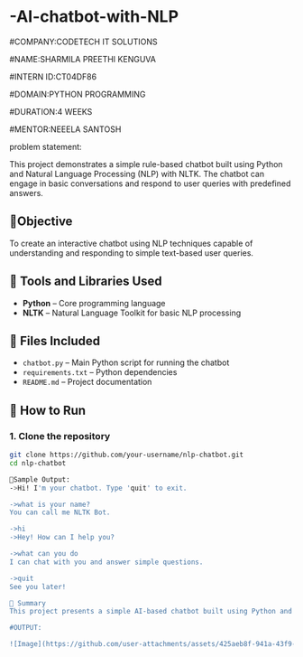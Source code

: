 # -AI-chatbot-with-NLP

#COMPANY:CODETECH IT SOLUTIONS

#NAME:SHARMILA PREETHI KENGUVA

#INTERN ID:CT04DF86

#DOMAIN:PYTHON PROGRAMMING

#DURATION:4 WEEKS

#MENTOR:NEEELA SANTOSH

problem statement: 

This project demonstrates a simple rule-based chatbot built using Python and Natural Language Processing (NLP) with NLTK. The chatbot can engage in basic conversations and respond to user queries with predefined answers.

## 📌Objective

To create an interactive chatbot using NLP techniques capable of understanding and responding to simple text-based user queries.

## 🧰 Tools and Libraries Used

- **Python** – Core programming language
- **NLTK** – Natural Language Toolkit for basic NLP processing

## 📂 Files Included

- `chatbot.py` – Main Python script for running the chatbot
- `requirements.txt` – Python dependencies
- `README.md` – Project documentation

## 🚀 How to Run

### 1. Clone the repository
```bash
git clone https://github.com/your-username/nlp-chatbot.git
cd nlp-chatbot

📌Sample Output:
->Hi! I'm your chatbot. Type 'quit' to exit.

->what is your name?
You can call me NLTK Bot.

->hi
->Hey! How can I help you?

->what can you do
I can chat with you and answer simple questions.

->quit
See you later!

📌 Summary
This project presents a simple AI-based chatbot built using Python and Natural Language Processing (NLP) with the NLTK library. The chatbot is capable of understanding basic user inputs and responding with predefined answers using pattern matching. It demonstrates how rule-based NLP techniques can be used to create interactive and responsive conversational bots. The chatbot is easy to expand and can serve as a foundation for more advanced AI assistants by integrating machine learning, APIs, or multilingual support in future developments.

#OUTPUT:

![Image](https://github.com/user-attachments/assets/425aeb8f-941a-43f9-aa07-276260919b54)
